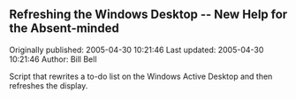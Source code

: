## Refreshing the Windows Desktop -- New Help for the Absent-minded 
Originally published: 2005-04-30 10:21:46 
Last updated: 2005-04-30 10:21:46 
Author: Bill Bell 
 
Script that rewrites a to-do list on the Windows Active Desktop and then refreshes the display.